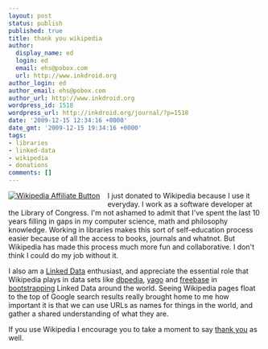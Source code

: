 ```yaml
---
layout: post
status: publish
published: true
title: thank you wikipedia
author:
  display_name: ed
  login: ed
  email: ehs@pobox.com
  url: http://www.inkdroid.org
author_login: ed
author_email: ehs@pobox.com
author_url: http://www.inkdroid.org
wordpress_id: 1518
wordpress_url: http://inkdroid.org/journal/?p=1518
date: '2009-12-15 12:34:16 +0000'
date_gmt: '2009-12-15 19:34:16 +0000'
tags:
- libraries
- linked-data
- wikipedia
- donations
comments: []
---
```


<p><span style="float: left; margin-right: 15px; margin-bottom: 15px;"><a href="http://wikimediafoundation.org/wiki/Support_Wikipedia/en"><img border="0" alt="Wikipedia Affiliate Button" src="http://wikimediafoundation.org/w/extensions/skins/Donate/images/banners/Banner_125x125_0000_A.jpg" /></a></span>I just donated to Wikipedia because I use it everyday. I work as a software developer at the Library of Congress. I'm not ashamed to admit that I've spent the last 10 years filling in gaps in my computer science, math and philosophy knowledge. Working in libraries makes this sort of self-education process easier because of all the access to books, journals and whatnot. But Wikipedia has made this process much more fun and collaborative. I don't think I could do my job without it. </p>
<p>I also am a <a href="http://linkeddata.org">Linked Data</a> enthusiast, and appreciate the essential role that Wikipedia plays in data sets like <a href="http://dbpedia.org">dbpedia</a>, <a href="http://www.mpi-inf.mpg.de/yago-naga/yago/">yago</a> and <a href="http://freebase.com">freebase</a> in <a href="http://www4.wiwiss.fu-berlin.de/bizer/pub/lod-datasets_2009-03-05.html">bootstrapping</a> Linked Data around the world. Seeing Wikipedia pages float to the top of Google search results really brought home to me how important it is that we can use URLs as names for things in the world, and gather a shared understanding of what they are.</p>
<p>If you use Wikipedia I encourage you to take a moment to say <a href="http://wikimediafoundation.org/wiki/Support_Wikipedia/en">thank you</a> as well.</p>
